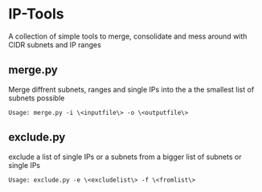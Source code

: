 # IP-Tools
A collection of simple tools to merge, consolidate and mess around with CIDR subnets and IP ranges

## merge.py
Merge diffrent subnets, ranges and single IPs into the a the smallest list of subnets possible

```
Usage: merge.py -i \<inputfile\> -o \<outputfile\>
```

## exclude.py
exclude  a list of single IPs or a subnets from a bigger list of subnets or single IPs

```
Usage: exclude.py -e \<excludelist\> -f \<fromlist\>
```
